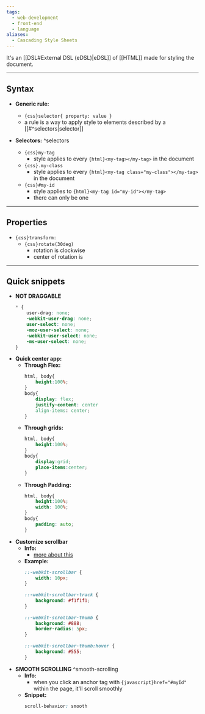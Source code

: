 ```yaml
---
tags:
  - web-development
  - front-end
  - language
aliases:
  - Cascading Style Sheets
---
```

It's an [[DSL#External DSL (eDSL)|eDSL]] of [[HTML]] made for styling the document.

---

## Syntax

- **Generic rule:**
	- `{css}selector{ property: value }`
	- a rule is a way to apply style to elements described by a [[#^selectors|selector]]

- **Selectors:** ^selectors
	- `{css}my-tag`
		- style applies to every `{html}<my-tag></my-tag>` in the document
	- `{css}.my-class`
		- style applies to every `{html}<my-tag class="my-class"></my-tag>` in the document
	- `{css}#my-id`
		- style applies to `{html}<my-tag id="my-id"></my-tag>`
		- there can only be one
	
---

## Properties

- `{css}transform:`
	- `{css}rotate(30deg)`
		- rotation is clockwise
		- center of rotation is
		
---

## Quick snippets

- **NOT DRAGGABLE**
	```css
	* {
		user-drag: none;
		-webkit-user-drag: none;
		user-select: none;
		-moz-user-select: none;
		-webkit-user-select: none;
		-ms-user-select: none;
	}
	```
- **Quick center app:**
	- **Through Flex:**
		```css
		html, body{
			height:100%;
		}
		body{
			display: flex;
			justify-content: center
			align-items: center;
		}
		```
	- **Through grids:**
		```css
		html, body{
			height:100%;
		}
		body{
			display:grid;
			place-items:center;
		}
		```
	- **Through Padding:**
		```css
		html, body{
			height:100%;
			width: 100%;
		}
		body{
			padding: auto;
		}
		```
- **Customize scrollbar**
	- **Info:**
		- [more about this](https://www.geeksforgeeks.org/how-to-change-style-of-scrollbar-using-tailwind-css/)
	- **Example:**
		```css
		::-webkit-scrollbar {
			width: 10px;
		}
		 
		::-webkit-scrollbar-track {
			background: #f1f1f1;
		}
		 
		::-webkit-scrollbar-thumb {
			background: #888;
			border-radius: 5px;
		}
		 
		::-webkit-scrollbar-thumb:hover {
			background: #555;
		}
		```
- **SMOOTH SCROLLING** ^smooth-scrolling
	- **Info:**
		- when you click an anchor tag with `{javascript}href="#myId"` within the page, it'll scroll smoothly
	- **Snippet:**
		```css
		scroll-behavior: smooth
		```